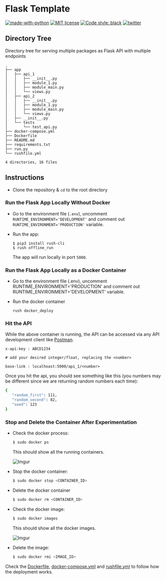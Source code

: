 # Flask Template

[![made-with-python](https://img.shields.io/badge/Made%20with-Python-1f425f.svg)](https://www.python.org/) [![MIT license](https://img.shields.io/badge/License-MIT-blue.svg)](https://github.com/rednafi/protomate/blob/master/LICENSE) [![Code style: black](https://img.shields.io/badge/code%20style-black-000000.svg)](https://github.com/python/black)
[![twitter](https://img.shields.io/twitter/url/https/home?style=social)](https://twitter.com)


## Directory Tree
Directory tree for serving multiple packages as Flask API with multiple endpoints

```
.
├── app
│   ├── api_1
│   │   ├── __init__.py
│   │   ├── module_1.py
│   │   ├── module_main.py
│   │   └── views.py
│   ├── api_2
│   │   ├── __init__.py
│   │   ├── module_1.py
│   │   ├── module_main.py
│   │   └── views.py
│   ├── __init__.py
│   └── tests
│       └── test_api.py
├── docker-compose.yml
├── Dockerfile
├── README.md
├── requirements.txt
├── run.py
└── rushfile.yml

4 directories, 16 files
```

## Instructions

* Clone the repository & `cd` to the root directory

### Run the Flask App Locally Without Docker
* Go to the environment file (`.env`),
uncomment `RUNTIME_ENVIRONMENT='DEVELOPMENT'` and comment out `RUNTIME_ENVIRONMENT='PRODUCTION'` variable.

* Run the app:
    ```
    $ pip3 install rush-cli
    $ rush offline_run
    ```
    The app will run locally in port `5000`.

### Run the Flask App Locally as a Docker Container

* Go to the environment file (.env), uncomment RUNTIME_ENVIRONMENT='PRODUCTION' and comment out RUNTIME_ENVIRONMENT='DEVELOPMENT' variable.

* Run the docker container
    ```
    rush docker_deploy
    ```


### Hit the API

While the above container is running, the API can be accessed via any API development client like [Postman](https://www.getpostman.com/).

```
x-api-key : ABCD1234

# add your desired integer/float, replacing the <number>

base-link : localhoast:5000/api_1/<number>
```
Once you hit the api, you should see something like this (you numbers may be different since we are returning random numbers each time):

 ```bash
 {
    "random_first": 111,
    "random_second": 82,
    "seed": 123
}
 ```

### Stop and Delete the Container After Experimentation

* Check the docker process:

    ```bash
    $ sudo docker ps
    ```
    This should show all the running containers.

    ![Imgur](https://imgur.com/SUHI5pb.png)

* Stop the docker container:

    ```bash
    $ sudo docker stop <CONTAINER_ID>
    ```
* Delete the docker container

    ```bash
    $ sudo docker rm <CONTAINER_ID>
    ```
* Check the docker image:

  ```bash
  $ sudo docker images
  ```
  This should show all the docker images.

  ![Imgur](https://imgur.com/oP4pZpL.png)


* Delete the image:

  ```bash
  $ sudo docker rmi <IMAGE_ID>
  ```

Check the [Dockerfile](https://github.com/rednafi/flask-tmplt/blob/master/Dockerfile), [docker-compose.yml](https://github.com/rednafi/flask-tmplt/blob/master/docker-compose.yml) and [rushfile.yml](https://github.com/rednafi/flask-tmplt/blob/master/rushfile.yml) to follow how the deployment works.
